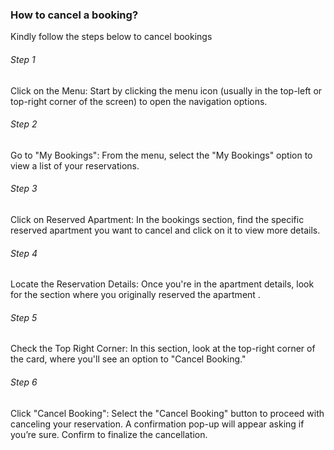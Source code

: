 ### How to cancel a booking?

Kindly follow the steps below to cancel bookings

###### Step 1

Click on the Menu: Start by clicking the menu icon (usually in the top-left or top-right corner of the screen) to open the navigation options.

###### Step 2

Go to "My Bookings": From the menu, select the "My Bookings" option to view a list of your reservations.

###### Step 3

Click on Reserved Apartment: In the bookings section, find the specific reserved apartment you want to cancel and click on it to view more details.

###### Step 4

Locate the Reservation Details: Once you're in the apartment details, look for the section where you originally reserved the apartment .

###### Step 5

Check the Top Right Corner: In this section, look at the top-right corner of the card, where you'll see an option to "Cancel Booking."

###### Step 6

Click "Cancel Booking": Select the "Cancel Booking" button to proceed with canceling your reservation. A confirmation pop-up will appear asking if you’re sure. Confirm to finalize the cancellation.
